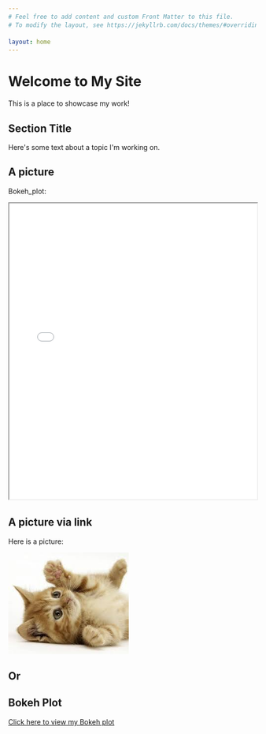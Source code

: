 ```yaml
---
# Feel free to add content and custom Front Matter to this file.
# To modify the layout, see https://jekyllrb.com/docs/themes/#overriding-theme-defaults

layout: home
---
```

# Welcome to My Site

This is a place to showcase my work!

## Section Title
Here's some text about a topic I'm working on. 

## A picture

Bokeh_plot: 

<iframe src="/assets/bokeh_plot.html" width="100%" height="600"></iframe>

## A picture via link

Here is a picture:

![Alt text](/assets/cica.jpg)


## Or


## Bokeh Plot

[Click here to view my Bokeh plot](https://github.com/eszterkovacs17/SDA/assets/bokeh_plot.html)


